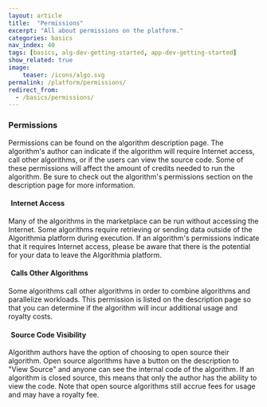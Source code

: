 ```yaml
---
layout: article
title:  "Permissions"
excerpt: "All about permissions on the platform."
categories: basics
nav_index: 40
tags: [basics, alg-dev-getting-started, app-dev-getting-started]
show_related: true
image:
    teaser: /icons/algo.svg
permalink: /platform/permissions/
redirect_from:
  - /basics/permissions/
---
```



### Permissions

Permissions can be found on the algorithm description page. The algorithm's author can indicate if the algorithm will require Internet access, call other algorithms, or if the users can view the source code. Some of these permissions will affect the amount of credits needed to run the algorithm. Be sure to check out the algorithm's permissions section on the description page for more information.

#### <i class="fa fa-globe" style="margin-right:5px"></i>Internet Access

Many of the algorithms in the marketplace can be run without accessing the Internet. Some algorithms require retrieving or sending data outside of the Algorithmia platform during execution. If an algorithm's permissions indicate that it requires Internet access, please be aware that there is the potential for your data to leave the Algorithmia platform.

#### <i class="fa fa-phone" style="margin-right:5px"></i>Calls Other Algorithms

Some algorithms call other algorithms in order to combine algorithms and parallelize workloads. This permission is listed on the description page so that you can determine if the algorithm will incur additional usage and royalty costs.

#### <i class="fa fa-lock" style="margin-right:5px"></i>Source Code Visibility

Algorithm authors have the option of choosing to open source their algorithm. Open source algorithms have a button on the description to "View Source" and anyone can see the internal code of the algorithm. If an algorithm is closed source, this means that only the author has the ability to view the code. Note that open source algorithms still accrue fees for usage and may have a royalty fee.
